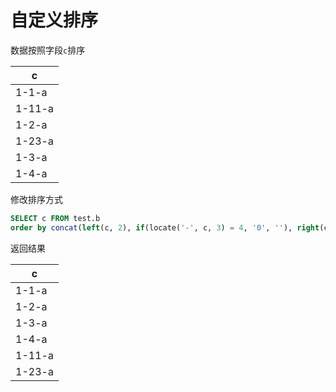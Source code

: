 # 自定义排序

数据按照字段`c`排序

| c      |
| ------ |
| 1-1-a  |
| 1-11-a |
| 1-2-a  |
| 1-23-a |
| 1-3-a  |
| 1-4-a  |

修改排序方式

```sql
SELECT c FROM test.b
order by concat(left(c, 2), if(locate('-', c, 3) = 4, '0', ''), right(c, locate('-', c , 3)-1))
```

返回结果

| c      |
| ------ |
| 1-1-a  |
| 1-2-a  |
| 1-3-a  |
| 1-4-a  |
| 1-11-a |
| 1-23-a |
